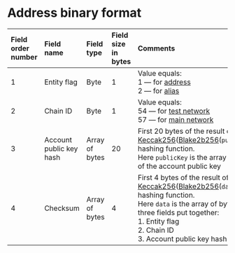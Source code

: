 # Address binary format

| Field order number | Field name | Field type | Field size in bytes | Comments |
| :--- | :--- | :--- | :--- | :--- |
| 1 | Entity flag | Byte | 1 | Value equals:<br> 1 — for [address](/blockchain/address.md)<br> 2 — for [alias](/blockchain/alias.md) |
| 2 | Chain ID | Byte | 1 | Value equals:<br> 54 — for [test network](/blockchain/blockchain-network/test-network.md)<br> 57 — for [main network](/blockchain/blockchain-network/main-network.md) |
| 3 | Account public key hash | Array of bytes | 20 | First 20 bytes of the result of the [Keccak256](https://en.wikipedia.org/wiki/SHA-3)([Blake2b256](https://en.wikipedia.org/wiki/BLAKE_%28hash_function%29)(`publicKey`)) hashing function.<br>Here `publicKey` is the array of bytes of the account public key |
| 4 | Checksum | Array of bytes | 4  | First 4 bytes of the result of the [Keccak256](https://en.wikipedia.org/wiki/SHA-3)([Blake2b256](https://en.wikipedia.org/wiki/BLAKE_%28hash_function%29)(`data`)) hashing function.<br>Here `data` is the array of bytes of three fields put together:<br> 1.&nbsp;Entity flag<br> 2.&nbsp;Chain ID<br> 3.&nbsp;Account public key hash |
